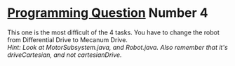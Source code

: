 <u>Programming Question</u> Number 4
=====

This one is the most difficult of the 4 tasks. You have to change the robot from Differential Drive to Mecanum Drive.  
*Hint: Look at MotorSubsystem.java, and Robot.java. Also remember that it's driveCartesian, and not cartesianDrive.*